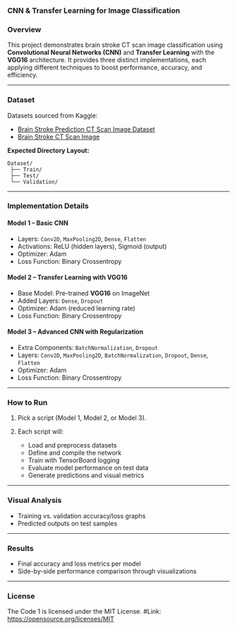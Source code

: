 ### **CNN & Transfer Learning for Image Classification**

### **Overview**

This project demonstrates brain stroke CT scan image classification using **Convolutional Neural Networks (CNN)** and **Transfer Learning** with the **VGG16** architecture. It provides three distinct implementations, each applying different techniques to boost performance, accuracy, and efficiency.

---

### **Dataset**

Datasets sourced from Kaggle:

* [Brain Stroke Prediction CT Scan Image Dataset](https://www.kaggle.com/datasets/noshintasnia/brain-stroke-prediction-ct-scan-image-dataset)
* [Brain Stroke CT Scan Image](https://www.kaggle.com/datasets/alymaher/brain-stroke-ct-scan-image)

**Expected Directory Layout:**

```
Dataset/
 ├── Train/
 ├── Test/
 └── Validation/
```

---

### **Implementation Details**

#### **Model 1 – Basic CNN**

* Layers: `Conv2D`, `MaxPooling2D`, `Dense`, `Flatten`
* Activations: ReLU (hidden layers), Sigmoid (output)
* Optimizer: Adam
* Loss Function: Binary Crossentropy

#### **Model 2 – Transfer Learning with VGG16**

* Base Model: Pre-trained **VGG16** on ImageNet
* Added Layers: `Dense`, `Dropout`
* Optimizer: Adam (reduced learning rate)
* Loss Function: Binary Crossentropy

#### **Model 3 – Advanced CNN with Regularization**

* Extra Components: `BatchNormalization`, `Dropout`
* Layers: `Conv2D`, `MaxPooling2D`, `BatchNormalization`, `Dropout`, `Dense`, `Flatten`
* Optimizer: Adam
* Loss Function: Binary Crossentropy

---

### **How to Run**

1. Pick a script (Model 1, Model 2, or Model 3).
2. Each script will:

   * Load and preprocess datasets
   * Define and compile the network
   * Train with TensorBoard logging
   * Evaluate model performance on test data
   * Generate predictions and visual metrics

---

### **Visual Analysis**

* Training vs. validation accuracy/loss graphs
* Predicted outputs on test samples

---

### **Results**

* Final accuracy and loss metrics per model
* Side-by-side performance comparison through visualizations

---

### **License**
The Code 1 is licensed under the MIT License.
#Link: https://opensource.org/licenses/MIT


